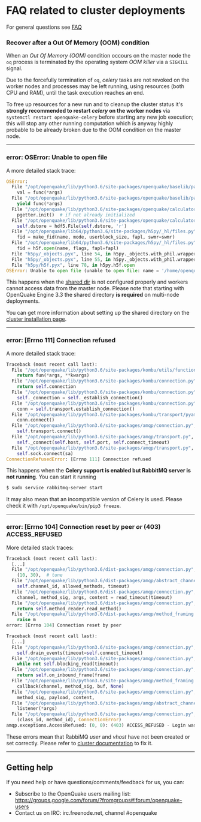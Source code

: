 # FAQ related to cluster deployments

For general questions see [FAQ](faq.md)

### Recover after a Out Of Memory (OOM) condition

When an _Out Of Memory (OOM)_ condition occours on the master node the `oq` process is terminated by the operating system _OOM killer_ via a `SIGKILL` signal.

Due to the forcefully termination of `oq`, _celery_ tasks are not revoked on the worker nodes and processes may be left running, using resources (both CPU and RAM), until the task execution reaches an end.

To free up resources for a new run and to cleanup the cluster status it's **strongly recommended to restart _celery_ on the worker nodes** via `systemctl restart openquake-celery` before starting any new job execution; this will stop any other running computation which is anyway highly probable to be already broken due to the OOM condition on the master node.

******

### error: OSError: Unable to open file

A more detailed stack trace:

```python
OSError:
  File "/opt/openquake/lib/python3.6/site-packages/openquake/baselib/parallel.py", line 312, in new
    val = func(*args)
  File "/opt/openquake/lib/python3.6/site-packages/openquake/baselib/parallel.py", line 376, in gfunc
    yield func(*args)
  File "/opt/openquake/lib/python3.6/site-packages/openquake/calculators/classical.py", line 301, in build_hazard_stats
    pgetter.init()  # if not already initialized
  File "/opt/openquake/lib/python3.6/site-packages/openquake/calculators/getters.py", line 69, in init
    self.dstore = hdf5.File(self.dstore, 'r')
  File "/opt/openquake/lib64/python3.6/site-packages/h5py/_hl/files.py", line 312, in __init__
    fid = make_fid(name, mode, userblock_size, fapl, swmr=swmr)
  File "/opt/openquake/lib64/python3.6/site-packages/h5py/_hl/files.py", line 142, in make_fid
    fid = h5f.open(name, flags, fapl=fapl)
  File "h5py/_objects.pyx", line 54, in h5py._objects.with_phil.wrapper
  File "h5py/_objects.pyx", line 55, in h5py._objects.with_phil.wrapper
  File "h5py/h5f.pyx", line 78, in h5py.h5f.open
OSError: Unable to open file (unable to open file: name = '/home/openquake/oqdata/cache_1.hdf5', errno = 2, error message = 'No such file or directory', flags = 0, o_flags = 0)
```

This happens when the [shared dir](installing/cluster.md#shared_filesystem) is not configured properly and workers cannot access data from the master node.
Please note that starting with OpenQuake Engine 3.3 the shared directory **is required** on multi-node deployments.

You can get more information about setting up the shared directory on the [cluster installation page](installing/cluster.md#shared_filesystem).

******

### error: [Errno 111] Connection refused

A more detailed stack trace:

```python
Traceback (most recent call last):
  File "/opt/openquake/lib/python3.6/site-packages/kombu/utils/functional.py", line 333, in retry_over_time
    return fun(*args, **kwargs)
  File "/opt/openquake/lib/python3.6/site-packages/kombu/connection.py", line 261, in connect
    return self.connection
  File "/opt/openquake/lib/python3.6/site-packages/kombu/connection.py", line 802, in connection
    self._connection = self._establish_connection()
  File "/opt/openquake/lib/python3.6/site-packages/kombu/connection.py", line 757, in _establish_connection
    conn = self.transport.establish_connection()
  File "/opt/openquake/lib/python3.6/site-packages/kombu/transport/pyamqp.py", line 130, in establish_connection
    conn.connect()
  File "/opt/openquake/lib/python3.6/site-packages/amqp/connection.py", line 282, in connect
    self.transport.connect()
  File "/opt/openquake/lib/python3.6/site-packages/amqp/transport.py", line 109, in connect
    self._connect(self.host, self.port, self.connect_timeout)
  File "/opt/openquake/lib/python3.6/site-packages/amqp/transport.py", line 150, in _connect
    self.sock.connect(sa)
ConnectionRefusedError: [Errno 111] Connection refused
```

This happens when the **Celery support is enabled but RabbitMQ server is not running**. You can start it running
```bash
$ sudo service rabbitmq-server start
``` 

It may also mean that an incompatible version of Celery is used. Please check it with `/opt/openquake/bin/pip3 freeze`.

******

### error: [Errno 104] Connection reset by peer _or_ (403) ACCESS_REFUSED

More detailed stack traces:


```python
Traceback (most recent call last):
  [...]
  File "/opt/openquake/lib/python3.6/dist-packages/amqp/connection.py", line 180, in __init__
    (10, 30),  # tune
  File "/opt/openquake/lib/python3.6/dist-packages/amqp/abstract_channel.py", line 67, in wait
    self.channel_id, allowed_methods, timeout)
  File "/opt/openquake/lib/python3.6/dist-packages/amqp/connection.py", line 241, in _wait_method
    channel, method_sig, args, content = read_timeout(timeout)
  File "/opt/openquake/lib/python3.6/dist-packages/amqp/connection.py", line 330, in read_timeout
    return self.method_reader.read_method()
  File "/opt/openquake/lib/python3.6/dist-packages/amqp/method_framing.py", line 189, in read_method
    raise m
error: [Errno 104] Connection reset by peer
```

```python
Traceback (most recent call last):
  [...]
  File "/opt/openquake/lib/python3.6/site-packages/amqp/connection.py", line 288, in connect
    self.drain_events(timeout=self.connect_timeout)
  File "/opt/openquake/lib/python3.6/site-packages/amqp/connection.py", line 471, in drain_events
    while not self.blocking_read(timeout):
  File "/opt/openquake/lib/python3.6/site-packages/amqp/connection.py", line 477, in blocking_read
    return self.on_inbound_frame(frame)
  File "/opt/openquake/lib/python3.6/site-packages/amqp/method_framing.py", line 55, in on_frame
    callback(channel, method_sig, buf, None)
  File "/opt/openquake/lib/python3.6/site-packages/amqp/connection.py", line 481, in on_inbound_method
    method_sig, payload, content,
  File "/opt/openquake/lib/python3.6/site-packages/amqp/abstract_channel.py", line 128, in dispatch_method
    listener(*args)
  File "/opt/openquake/lib/python3.6/site-packages/amqp/connection.py", line 603, in _on_close
    (class_id, method_id), ConnectionError)
amqp.exceptions.AccessRefused: (0, 0): (403) ACCESS_REFUSED - Login was refused using authentication mechanism AMQPLAIN. For details see the broker logfile.
```

These errors mean that RabbiMQ _user_ and _vhost_ have not been created or set correctly. Please refer to [cluster documentation](installing/cluster.md#rabbitmq) to fix it.

******

## Getting help
If you need help or have questions/comments/feedback for us, you can:
  * Subscribe to the OpenQuake users mailing list: https://groups.google.com/forum/?fromgroups#!forum/openquake-users
  * Contact us on IRC: irc.freenode.net, channel #openquake
